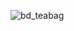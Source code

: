 ![bd_teabag](https://cloud.githubusercontent.com/assets/24531037/21332659/9e1c7128-c652-11e6-9271-03af2f9b6d70.jpg)
